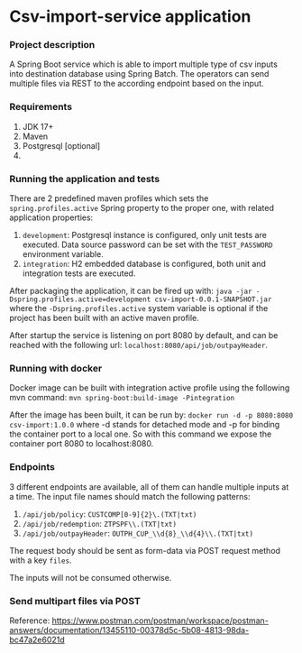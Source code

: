 # Csv-import-service application

### Project description
A Spring Boot service which is able to import multiple type of csv inputs into destination database using Spring Batch. The operators can send multiple files via REST to the according endpoint based on the input.

### Requirements
1. JDK 17+
2. Maven
3. Postgresql [optional]
4. 
### Running the application and tests

There are 2 predefined maven profiles which sets the `spring.profiles.active` Spring property to the proper one, with related application properties:
1. `development`: Postgresql instance is configured, only unit tests are executed. Data source password can be set with the `TEST_PASSWORD` environment variable.
2. `integration`: H2 embedded database is configured, both unit and integration tests are executed.

After packaging the application, it can be fired up with:
`java -jar -Dspring.profiles.active=development csv-import-0.0.1-SNAPSHOT.jar`
where the `-Dspring.profiles.active` system variable is optional if the project has been built with an active maven profile.

After startup the service is listening on port 8080 by default, and can be reached with the following url: `localhost:8080/api/job/outpayHeader`.

### Running with docker

Docker image can be built with integration active profile using the following mvn command:
`mvn spring-boot:build-image -Pintegration`

After the image has been built, it can be run by:
`docker run -d -p 8080:8080 csv-import:1.0.0` where -d stands for detached mode and -p for binding the container port to a local one.
So with this command we expose the container port 8080 to localhost:8080.

### Endpoints
3 different endpoints are available, all of them can handle multiple inputs at a time.
The input file names should match the following patterns:
1. `/api/job/policy`: `CUSTCOMP[0-9]{2}\.(TXT|txt)`
2. `/api/job/redemption`: `ZTPSPF\\.(TXT|txt)`
3. `/api/job/outpayHeader`: `OUTPH_CUP_\\d{8}_\\d{4}\\.(TXT|txt)`

The request body should be sent as form-data via POST request method with a key `files`.

The inputs will not be consumed otherwise.

### Send multipart files via POST

Reference: https://www.postman.com/postman/workspace/postman-answers/documentation/13455110-00378d5c-5b08-4813-98da-bc47a2e6021d


